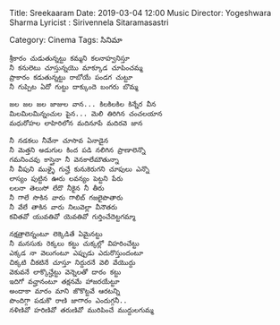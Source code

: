 Title: Sreekaaram 
Date: 2019-03-04 12:00
Music Director: Yogeshwara Sharma
Lyricist : Sirivennela Sitaramasastri

Category: Cinema
Tags: సినిమా


    
    శ్రీకారం చుడుతున్నట్టు కమ్మని కలనాహ్వనిస్తూ
    నీ కనులెటు చూస్తున్నయొ మాక్కూడ చూపించమ్మ
    ప్రాకారం కడుతున్నట్టు రాబోయే పండగ చుట్టూ
    నీ గుప్పిట ఏదో గుట్టు దాక్కుందె బంగరు బొమ్మ

    జల జల జల జాజుల వాన... కిలకిలకిల కిన్నేర వీన
    మిలమిలమిన్నంచుల పైన... మెలి తిరిగిన చంచలయాన
    మధురోహల లాహిరిలోన మదినూపే మదిరవె జాన

    నీ నడకలు నీవేనా చూసావ ఏనాడైన
    నీ మెత్తని అడుగుల కింద పడి నలిగిన ప్రాణాలెన్నొ
    గమనించవు కాస్తైనా నీ వెనకాలేమౌతున్నా
    నీ వీపుని ముళ్ళై గుచ్హే కునుకెరుగని చూపులు ఎన్నొ
    లాస్యం పుట్టిన ఊరు లవన్యం పెట్టని పేరు
    లలనా తెలుసో లేదొ నీకైన నీ తీరు
    నీ గాలే సొకిన వారు గాలిబ్ గజలైపొతారు
    నీ వేలే తాకిన వారు నిలువెల్లా వీనౌతరు
    కవితవో యువతివో యెవతివో గుర్తించేదెట్టగమ్మా

    నక్షత్రాలెన్నంటూ లెక్కెడితే ఏమైనట్టు
    నీ మనసుకు రెక్కలు కట్టు చుక్కల్లో విహరించేట్టు
    ఎక్కడ నా వెలుగంటూ ఎప్పుడు ఎదురొస్తుందంటూ
    చిక్కటి చీకటినే చూస్తూ నిద్దురనే వెలి వేయొద్దు
    వెకువనే లాక్కొచ్హేట్టు వెన్నెలతో దారం కట్టు
    ఇదిగో వచ్హానంటూ తక్షనమే హాజరయేట్టూ
    అందాకా మారం మాని జొకొట్టవే ఆరటన్ని
    పొందిగ్గా పడుకొ రాణి జాగారం ఎందుగ్గనీ..
    నళిణివో హరిణివో తరుణివో మురిపించే ముద్దులగుమ్మ

